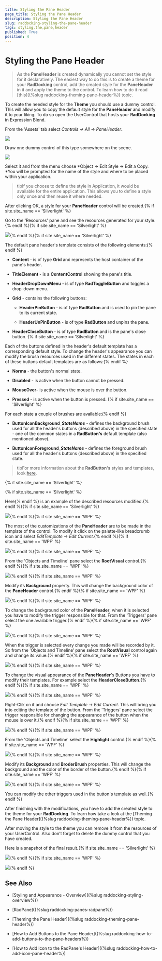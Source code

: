 ```yaml
---
title: Styling the Pane Header
page_title: Styling the Pane Header
description: Styling the Pane Header
slug: raddocking-styling-the-pane-header
tags: styling,the,pane,header
published: True
position: 4
---
```


# Styling the Pane Header

>As the __PaneHeader__ is created dynamically you cannot set the style for it declaratively. The easiest way to do this is to create a theme for your __RadDocking__ control, add the created style for the __PaneHeader__ in it and apply the theme to the control. To learn how to do it read [this]({%slug raddocking-theming-pane-header%}) topic.

To create the needed style for the __Theme__ you should use a dummy control. This will allow you to copy the default style for the __PaneHeader__ and modify it to your liking. To do so open the UserControl that hosts your __RadDocking__ in Expression Blend.

From the 'Assets' tab select *Controls -> All -> PaneHeader*.

![](images/RadDocking_StylingPaneHeader_01.png)

Draw one dummy control of this type somewhere on the scene.

![](images/RadDocking_StylingPaneHeader_02.png)

Select it and from the menu choose *Object -> Edit Style -> Edit a Copy. *You will be prompted for the name of the style and where to be placed within your application.

>tipIf you choose to define the style in Application, it would be available for the entire application. This allows you to define a style only once and then reuse it where needed.

After clicking OK, a style for your __PaneHeader__ control will be created.{% if site.site_name == 'Silverlight' %}

Go to the 'Resources' pane and see the resources generated for your style.{% endif %}{% if site.site_name == 'Silverlight' %}

![](images/RadDocking_StylingPaneHeader_05.png){% endif %}{% if site.site_name == 'Silverlight' %}

The default pane header's template consists of the following elements:{% endif %}

* __Content__ - is of type __Grid__ and represents the host container of the pane's header. 

* __TitleElement__ - is a __ContentControl__ showing the pane's title. 

* __HeaderDropDownMenu__ - is of type __RadToggleButton__ and toggles a drop-down menu.

* __Grid__ - contains the following buttons:  

	* __HeaderPinButton__ - is of type __RadButton__ and is used to pin the pane to its current state.

	* __HeaderUnPinButton__ - is of type __RadButton__ and unpins the pane.  

* __HeaderCloseButton__ - is of type __RadButton__ and is the pane's close button. {% if site.site_name == 'Silverlight' %}

Each of the buttons defined in the header's default template has a corresponding default style. To change the header's appearance you can modify the brush resources used in the different states. The states in each of these buttons default templates are as follows:{% endif %}

* __Norma__ - the button's normal state. 

* __Disabled__ - is active when the button cannot be pressed. 

* __MouseOver__- is active when the mouse is over the button. 

* __Pressed__ - is active when the button is pressed. {% if site.site_name == 'Silverlight' %}

For each state a couple of brushes are available:{% endif %}

* __ButtonIconBackground___*__StateName__* - defines the background brush used for all the header's buttons (described above) in the specified state - one of the common states in a __RadButton's__ default template (also mentioned above). 

* __ButtonIconForeground___*__StateName__* - defines the foreground brush used for all the header's buttons (described above) in the specified state.

>tipFor more information about the __RadButton's__ styles and templates, look [here](http://www.telerik.com/help/silverlight/radbuttons-styles-and-templates-overview.html). 

{% if site.site_name == 'Silverlight' %} 

{% if site.site_name == 'Silverlight' %}

Here{% endif %} is an example of the described resources modified.{% endif %}{% if site.site_name == 'Silverlight' %}

![](images/RadDocking_StylingPaneHeader_07.png){% endif %}{% if site.site_name == 'WPF' %}

The most of the customizations of the __PaneHeader__ are to be made in the template of the control. To modify it click on the palette-like breadcrumb icon and select *EditTemplate -> Edit Current*.{% endif %}{% if site.site_name == 'WPF' %}

![](images/RadDocking_StylingPaneHeader_05_WPF.png){% endif %}{% if site.site_name == 'WPF' %}

From the 'Objects and Timeline' pane select the __RootVisual__ control.{% endif %}{% if site.site_name == 'WPF' %}

![](images/RadDocking_StylingPaneHeader_06_WPF.png){% endif %}{% if site.site_name == 'WPF' %}

Modify its __Background__ property. This will change the background color of the __PaneHeader__ control.{% endif %}{% if site.site_name == 'WPF' %}

![](images/RadDocking_StylingPaneHeader_07_WPF.png){% endif %}{% if site.site_name == 'WPF' %}

To change the background color of the __PaneHeader__, when it is selected you have to modify the trigger responsible for that. From the 'Triggers' pane select the one available trigger.{% endif %}{% if site.site_name == 'WPF' %}

![](images/RadDocking_StylingPaneHeader_08_WPF.png){% endif %}{% if site.site_name == 'WPF' %}

When the trigger is selected every change you made will be recorded by it. So from the 'Objects and Timeline' pane select the __RootVisual__ control again and change its value.{% endif %}{% if site.site_name == 'WPF' %}

![](images/RadDocking_StylingPaneHeader_09_WPF.png){% endif %}{% if site.site_name == 'WPF' %}

To change the visual appearance of the __PaneHeader__'s Buttons you have to modify their templates. For example select the __HeaderCloseButton__.{% endif %}{% if site.site_name == 'WPF' %}

![](images/RadDocking_StylingPaneHeader_10_WPF.png){% endif %}{% if site.site_name == 'WPF' %}

Right-Clik on it and choose *Edit Template -> Edit Current*. This will bring you into editing the template of the button. From the 'Triggers' pane select the trigger responsible for changing the appearance of the button when the mouse is over it.{% endif %}{% if site.site_name == 'WPF' %}

![](images/RadDocking_StylingPaneHeader_11_WPF.png){% endif %}{% if site.site_name == 'WPF' %}

From the 'Objects and Timeline' select the __Highlight__ control.{% endif %}{% if site.site_name == 'WPF' %}

![](images/RadDocking_StylingPaneHeader_12_WPF.png){% endif %}{% if site.site_name == 'WPF' %}

Modify its __Background__ and __BroderBrush__ properties. This will change the background and the color of the border of the button.{% endif %}{% if site.site_name == 'WPF' %}

![](images/RadDocking_StylingPaneHeader_13_WPF.png){% endif %}{% if site.site_name == 'WPF' %}

You can modify the other triggers used in the button's template as well.{% endif %}

After finishing with the modifications, you have to add the created style to the theme for your __RadDocking__. To learn how take a look at the [Theming the Pane Header]({%slug raddocking-theming-pane-header%}) topic.

After moving the style to the theme you can remove it from the resources of your UserControl. Also don't forget to delete the dummy control that you have created.

Here is a snapshot of the final result.{% if site.site_name == 'Silverlight' %}

![](images/RadDocking_StylingPaneHeader_08.png){% endif %}{% if site.site_name == 'WPF' %}

![](images/RadDocking_StylingPaneHeader_14_WPF.png){% endif %}

## See Also

 * [Styling and Appearance - Overview]({%slug raddocking-styling-overview%})

 * [RadPane]({%slug raddocking-panes-radpane%})

 * [Theming the Pane Header]({%slug raddocking-theming-pane-header%})

 * [How to Add Buttons to the Pane Header]({%slug raddocking-how-to-add-buttons-to-the-pane-headers%})

 * [How to Add Icon to the RadPane's Header]({%slug raddocking-how-to-add-icon-pane-header%})
